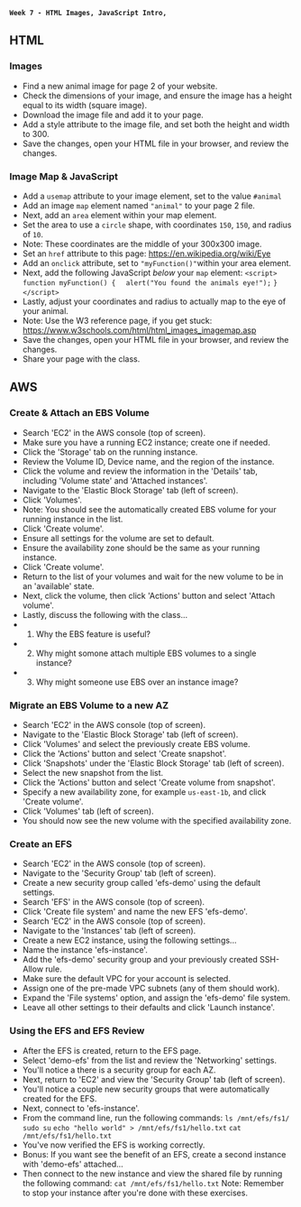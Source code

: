**`Week 7 - HTML Images, JavaScript Intro, `**

## HTML

### Images
- Find a new animal image for page 2 of your website.
- Check the dimensions of your image, and ensure the image has a height equal to its width (square image).
- Download the image file and add it to your page.
- Add a style attribute to the image file, and set both the height and width to 300.
- Save the changes, open your HTML file in your browser, and review the changes.

### Image Map & JavaScript
- Add a `usemap` attribute to your image element, set to the value `#animal`
- Add an image `map` element named `"animal"` to your page 2 file.
- Next, add an `area` element within your map element.
- Set the area to use a `circle` shape, with coordinates `150`, `150`, and radius of `10`.
- Note: These coordinates are the middle of your 300x300 image.
- Set an `href` attribute to this page: https://en.wikipedia.org/wiki/Eye
- Add an `onclick` attribute, set to `"myFunction()"`within your area element.
- Next, add the following JavaScript *below* your `map` element:
`<script>`
`function myFunction() {`
`  alert("You found the animals eye!");`
`}`
`</script>`
- Lastly, adjust your coordinates and radius to actually map to the eye of your animal.
- Note: Use the W3 reference page, if you get stuck: https://www.w3schools.com/html/html_images_imagemap.asp
- Save the changes, open your HTML file in your browser, and review the changes.
- Share your page with the class.


## AWS

### Create & Attach an EBS Volume
- Search 'EC2' in the AWS console (top of screen).
- Make sure you have a running EC2 instance; create one if needed.
- Click the 'Storage' tab on the running instance.
- Review the Volume ID, Device name, and the region of the instance.
- Click the volume and review the information in the 'Details' tab, including 'Volume state' and 'Attached instances'.
- Navigate to the 'Elastic Block Storage' tab (left of screen).
- Click 'Volumes'.
- Note: You should see the automatically created EBS volume for your running instance in the list.
- Click 'Create volume'.
- Ensure all settings for the volume are set to default.
- Ensure the availability zone should be the same as your running instance.
- Click 'Create volume'.
- Return to the list of your volumes and wait for the new volume to be in an 'available' state.
- Next, click the volume, then click 'Actions' button and select 'Attach volume'.
- Lastly, discuss the following with the class...
- 1. Why the EBS feature is useful?
- 2. Why might somone attach multiple EBS volumes to a single instance?
- 3. Why might someone use EBS over an instance image?

### Migrate an EBS Volume to a new AZ
- Search 'EC2' in the AWS console (top of screen).
- Navigate to the 'Elastic Block Storage' tab (left of screen).
- Click 'Volumes' and select the previously create EBS volume.
- Click the 'Actions' button and select 'Create snapshot'.
- Click 'Snapshots' under the 'Elastic Block Storage' tab (left of screen).
- Select the new snapshot from the list.
- Click the 'Actions' button and select 'Create volume from snapshot'.
- Specify a new availability zone, for example `us-east-1b`, and click 'Create volume'.
- Click 'Volumes' tab (left of screen).
- You should now see the new volume with the specified availability zone.

### Create an EFS
- Search 'EC2' in the AWS console (top of screen).
- Navigate to the 'Security Group' tab (left of screen).
- Create a new security group called 'efs-demo' using the default settings.
- Search 'EFS' in the AWS console (top of screen).
- Click 'Create file system' and name the new EFS 'efs-demo'.
- Search 'EC2' in the AWS console (top of screen).
- Navigate to the 'Instances' tab (left of screen).
- Create a new EC2 instance, using the following settings...
- Name the instance 'efs-instance'.
- Add the 'efs-demo' security group and your previously created SSH-Allow rule.
- Make sure the default VPC for your account is selected.
- Assign one of the pre-made VPC subnets (any of them should work).
- Expand the 'File systems' option, and assign the 'efs-demo' file system.
- Leave all other settings to their defaults and click 'Launch instance'.

### Using the EFS and EFS Review
- After the EFS is created, return to the EFS page.
- Select 'demo-efs' from the list and review the 'Networking' settings.
- You'll notice a there is a security group for each AZ.
- Next, return to 'EC2' and view the 'Security Group' tab (left of screen).
- You'll notice a couple new security groups that were automatically created for the EFS.
- Next, connect to 'efs-instance'.
- From the command line, run the following commands:
`ls /mnt/efs/fs1/`
`sudo su`
`echo "hello world" > /mnt/efs/fs1/hello.txt`
`cat /mnt/efs/fs1/hello.txt`
- You've now verified the EFS is working correctly.
- Bonus: If you want see the benefit of an EFS, create a second instance with 'demo-efs' attached...
- Then connect to the new instance and view the shared file by running the following command:
`cat /mnt/efs/fs1/hello.txt`
Note: Remember to stop your instance after you're done with these exercises.
